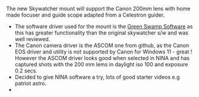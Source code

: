 
The new Skywatcher mount will support the Canon 200mm lens with home made focuser and guide scope adapted from a Celestron guider.

- The software driver used for the mount is the [Green Swamp Software](https://greenswamp.org/) as this has greater functionality than the original skywatcher s/w and was well reviewed.
- The Canon camera driver is the ASCOM one from github, as the Canon EOS driver and utility is not supported by Canon for Windows 11 - great ! However the ASCOM driver looks good when selected in NINA and has captured shots with the 200 mm lems in daylight iso 100 and exposure 0.2 secs.
- Decided to give NINA software a try, lots of good starter videos e.g patriot astro.
- 
